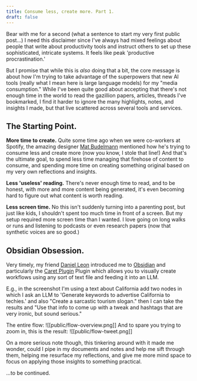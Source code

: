 ```yaml
---
title: Consume less, create more. Part 1.
draft: false
---
```

Bear with me for a second (what a sentence to start my very first public post...) I need this disclaimer since I've always had mixed feelings about people that write about productivity tools and instruct others to set up these sophisticated, intricate systems. It feels like peak 'productive procrastination.' 

But I promise that while this is *also* doing that a bit, the core message is about how I'm trying to take advantage of the superpowers that new AI tools (really what I mean here is large language models) for my "media consumption." While I've been quite good about accepting that there's not enough time in the world to read the gazillion papers, articles, threads I've bookmarked, I find it harder to ignore the many highlights, notes, and insights I made, but that live scattered across several tools and services. 

## The Starting Point.
**More time to create.** Quite some time ago when we were co-workers at Spotify, the amazing designer [Mat Budelmann](https://substack.com/@practicingdesign) mentioned how he's trying to consume less and create more (now you know, I stole that line!) And that's the ultimate goal, to spend less time managing that firehose of content to consume, and spending more time on creating something original based on my very own reflections and insights. 

**Less 'useless' reading.** There's never enough time to read, and to be honest, with more and more content being generated, it's even becoming hard to figure out what content is worth reading.

**Less screen time.** No this isn't suddenly turning into a parenting post, but just like kids, I shouldn't spent too much time in front of a screen. But my setup required more screen time than I wanted. I love going on long walks or runs and listening to podcasts or even research papers (now that synthetic voices are so good.)

## Obsidian Obsession.
Very timely, my friend [Daniel Leon](https://www.linkedin.com/in/danielandresleon) introduced me to [Obsidian](https://obsidian.md/) and particularly the [Caret Plugin](https://caretplugin.ai/) Plugin which allows you to visually create workflows using any sort of text file and feeding it into an LLM. 

E.g., in the screenshot I'm using a text about California add two nodes in which I ask an LLM to 'Generate keywords to advertise California to techies.' and also "Create a sarcastic tourism slogan." then I can take the results and "Use that info to come up with a tweak and hashtags that are very ironic, but sound serious."

The entire flow:
![[public/flow-overview.png]]
And to spare you trying to zoom in, this is the result: 
![[public/flow-tweet.png]]

On a more serious note though, this tinkering around with it made me wonder, could I pipe in my documents and notes and help me sift through them, helping me resurface my reflections, and give me more mind space to focus on applying those insights to something practical.

...to be continued.